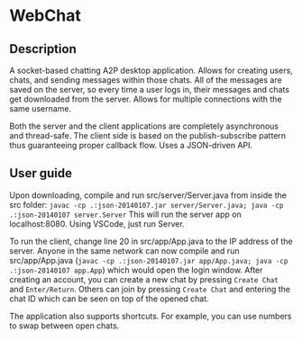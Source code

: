 # WebChat 
## Description

A socket-based chatting A2P desktop application. 
Allows for creating users, chats, and sending messages within those chats.
All of the messages are saved on the server, so every time a user logs in, their messages and chats get downloaded from the server.
Allows for multiple connections with the same username.

Both the server and the client applications are completely asynchronous and thread-safe. 
The client side is based on the publish-subscribe pattern thus guaranteeing proper callback flow.
Uses a JSON-driven API.

## User guide
Upon downloading, compile and run src/server/Server.java from inside the src folder:
`javac -cp .:json-20140107.jar server/Server.java; java -cp .:json-20140107 server.Server`
This will run the server app on localhost:8080. Using VSCode, just run Server.

To run the client, change line 20 in src/app/App.java to the IP address of the server.
Anyone in the same network can now compile and run src/app/App.java (`javac -cp .:json-20140107.jar app/App.java; java -cp .:json-20140107 app.App`) which would open the login window.
After creating an account, you can create a new chat by pressing `Create Chat` and `Enter/Return`. 
Others can join by pressing `Create Chat` and entering the chat ID which can be seen on top of the opened chat. 

The application also supports shortcuts. For example, you can use numbers to swap between open chats.
